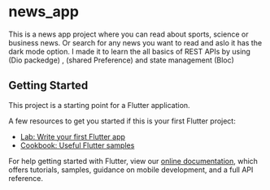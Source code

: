 # news_app

This is a news app project where you can read about sports, science or business news. Or search for any news you want to read and aslo it has the dark mode option.
I made it to learn the all basics of REST APIs by using (Dio packedge) , (shared Preference) and state management (Bloc)

## Getting Started

This project is a starting point for a Flutter application.

A few resources to get you started if this is your first Flutter project:

- [Lab: Write your first Flutter app](https://flutter.dev/docs/get-started/codelab)
- [Cookbook: Useful Flutter samples](https://flutter.dev/docs/cookbook)

For help getting started with Flutter, view our
[online documentation](https://flutter.dev/docs), which offers tutorials,
samples, guidance on mobile development, and a full API reference.
